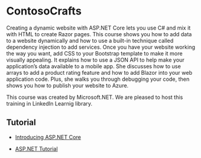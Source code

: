 # ContosoCrafts

Creating a dynamic website with ASP.NET Core lets you use C# and mix it with HTML to create Razor pages. This course shows you how to add data to a website dynamically and how to use a built-in technique called dependency injection to add services. Once you have your website working the way you want, add CSS to your Bootstrap template to make it more visually appealing. It explains how to use a JSON API to help make your application’s data available to a mobile app. She discusses how to use arrays to add a product rating feature and how to add Blazor into your web application code. Plus, she walks you through debugging your code, then shows you how to publish your website to Azure.

This course was created by Microsoft.NET. We are pleased to host this training in LinkedIn Learnig library.

## Tutorial

- [Introducing ASP.NET Core](https://www.linkedin.com/learning/introducing-asp-dot-net-core/what-is-asp-dot-net)

- [ASP.NET Tutorial](https://dotnet.microsoft.com/learn/aspnet/hello-world-tutorial/intro)

